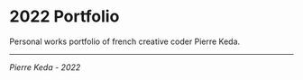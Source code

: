 # 2022 Portfolio

Personal works portfolio of french creative coder Pierre Keda.

***
*Pierre Keda - 2022*
